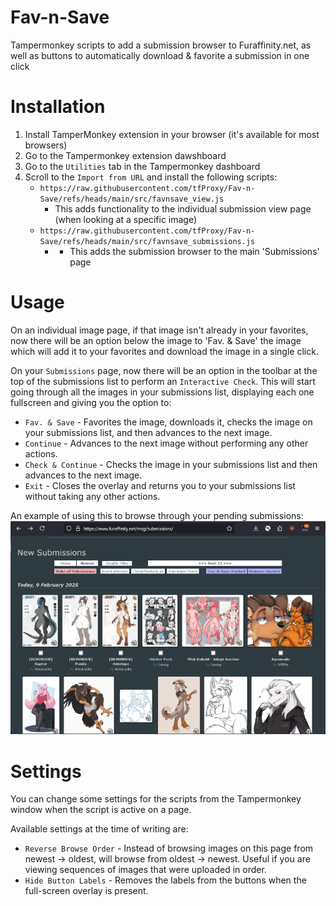 # Fav-n-Save
Tampermonkey scripts to add a submission browser to Furaffinity.net, as well as buttons to automatically download &amp; favorite a submission in one click

# Installation

1. Install TamperMonkey extension in your browser (it's available for most browsers)
2. Go to the Tampermonkey extension dawshboard
3. Go to the `Utilities` tab in the Tampermonkey dashboard
4. Scroll to the `Import from URL` and install the following scripts:
	* `https://raw.githubusercontent.com/tfProxy/Fav-n-Save/refs/heads/main/src/favnsave_view.js`
		* This adds functionality to the individual submission view page (when looking at a specific image)
	* `https://raw.githubusercontent.com/tfProxy/Fav-n-Save/refs/heads/main/src/favnsave_submissions.js`
 		* * This adds the submission browser to the main 'Submissions' page

# Usage

On an individual image page, if that image isn't already in your favorites, now there will be an option below the image to 'Fav. & Save' the image which will add it to your favorites and download the image in a single click.

On your `Submissions` page, now there will be an option in the toolbar at the top of the submissions list to perform an `Interactive Check`. This will start going through all the images in your submissions list, displaying each one fullscreen and giving you the option to:
* `Fav. & Save` - Favorites the image, downloads it, checks the image on your submissions list, and then advances to the next image.
* `Continue` - Advances to the next image without performing any other actions.
* `Check & Continue` - Checks the image in your submissions list and then advances to the next image.
* `Exit` - Closes the overlay and returns you to your submissions list without taking any other actions.

An example of using this to browse through your pending submissions:
![Running an Interactive Check](https://raw.githubusercontent.com/tfProxy/Fav-n-Save/refs/heads/main/docs/images/Favnsave_submission_browser.gif)

# Settings

You can change some settings for the scripts from the Tampermonkey window when the script is active on a page.

Available settings at the time of writing are:
* `Reverse Browse Order` - Instead of browsing images on this page from newest -> oldest, will browse from oldest -> newest. Useful if you are viewing sequences of images that were uploaded in order.
* `Hide Button Labels`  - Removes the labels from the buttons when the full-screen overlay is present.
